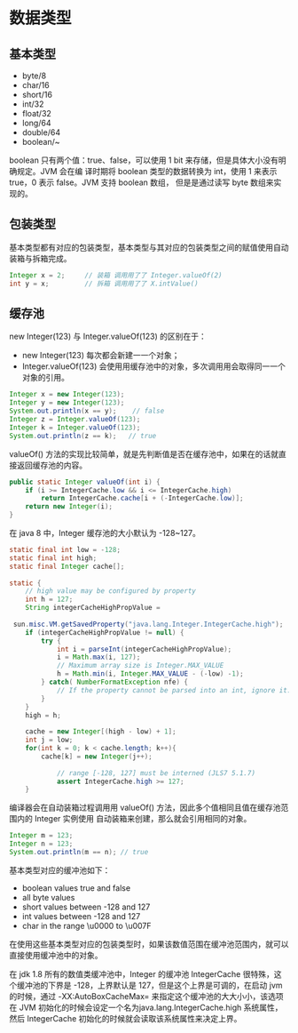 # 数据类型

## 基本类型
- byte/8
- char/16
- short/16
- int/32
- float/32
- long/64
- double/64
- boolean/~

boolean 只有两个值：true、false，可以使用 1 bit 来存储，但是具体⼤小没有明确规定。JVM 会在编
译时期将 boolean 类型的数据转换为 int，使用 1 来表示 true，0 表示 false。JVM ⽀持 boolean 数组，
但是是通过读写 byte 数组来实现的。

## 包装类型 
基本类型都有对应的包装类型，基本类型与其对应的包装类型之间的赋值使⽤⾃动装箱与拆箱完成。

```java
Integer x = 2;     // 装箱 调⽤用了了 Integer.valueOf(2)
int y = x;         // 拆箱 调⽤用了了 X.intValue()
```
## 缓存池

new Integer(123) 与 Integer.valueOf(123) 的区别在于：  

- new Integer(123) 每次都会新建⼀一个对象；
- Integer.valueOf(123) 会使⽤用缓存池中的对象，多次调⽤用会取得同⼀一个对象的引用。  

```java
Integer x = new Integer(123);
Integer y = new Integer(123);
System.out.println(x == y);    // false
Integer z = Integer.valueOf(123);
Integer k = Integer.valueOf(123);
System.out.println(z == k);   // true
```
valueOf() 方法的实现比较简单，就是先判断值是否在缓存池中，如果在的话就直接返回缓存池的内容。

```java
public static Integer valueOf(int i) {
    if (i >= IntegerCache.low && i <= IntegerCache.high)
        return IntegerCache.cache[i + (-IntegerCache.low)];
    return new Integer(i);
}
```

在 java 8 中，Integer 缓存池的⼤⼩默认为 -128~127。

```java
static final int low = -128;
static final int high;
static final Integer cache[];
 
static {
    // high value may be configured by property
    int h = 127;
    String integerCacheHighPropValue =
       
 sun.misc.VM.getSavedProperty("java.lang.Integer.IntegerCache.high");
    if (integerCacheHighPropValue != null) {
        try {
            int i = parseInt(integerCacheHighPropValue);
            i = Math.max(i, 127);
            // Maximum array size is Integer.MAX_VALUE
            h = Math.min(i, Integer.MAX_VALUE - (-low) -1);
        } catch( NumberFormatException nfe) {
            // If the property cannot be parsed into an int, ignore it.
        }
    }
    high = h;
 
    cache = new Integer[(high - low) + 1];
    int j = low;
    for(int k = 0; k < cache.length; k++){
        cache[k] = new Integer(j++);
        
            // range [-128, 127] must be interned (JLS7 5.1.7)
            assert IntegerCache.high >= 127;
    }
```

编译器会在自动装箱过程调⽤用 valueOf() ⽅法，因此多个值相同且值在缓存池范围内的 Integer 实例使用
自动装箱来创建，那么就会引⽤相同的对象。

```java
Integer m = 123;
Integer n = 123;
System.out.println(m == n); // true
```

基本类型对应的缓冲池如下：
- boolean values true and false
- all byte values
- short values between -128 and 127
- int values between -128 and 127
- char in the range \u0000 to \u007F

在使用这些基本类型对应的包装类型时，如果该数值范围在缓冲池范围内，就可以直接使用缓冲池中的对象。

在 jdk 1.8 所有的数值类缓冲池中，Integer 的缓冲池 IntegerCache 很特殊，这个缓冲池的下界是 -128，上界默认是 127，但是这个上界是可调的，在启动 jvm 的时候，通过 -XX:AutoBoxCacheMax=<size> 来指定这个缓冲池的⼤大⼩小，该选项在 JVM 初始化的时候会设定⼀个名为java.lang.IntegerCache.high 系统属性，然后 IntegerCache 初始化的时候就会读取该系统属性来决定上界。


